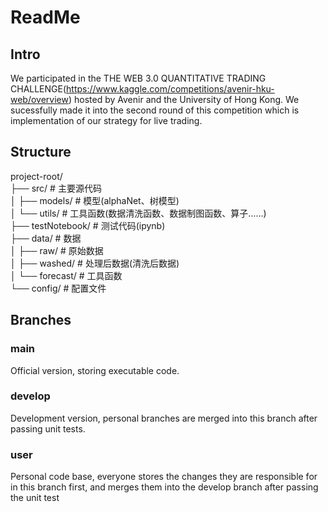 # ReadMe
## Intro
We participated in the THE WEB 3.0 QUANTITATIVE TRADING CHALLENGE(https://www.kaggle.com/competitions/avenir-hku-web/overview) hosted by Avenir and the University of Hong Kong.
We sucessfully made it into the second round of this competition which is implementation of our strategy for live trading.
## Structure
project-root/  
├── src/          # 主要源代码  
│   ├── models/     # 模型(alphaNet、树模型)  
│   └── utils/      # 工具函数(数据清洗函数、数据制图函数、算子……)  
├── testNotebook/        # 测试代码(ipynb)  
├── data/         # 数据  
│   ├── raw/        # 原始数据  
│   ├── washed/     # 处理后数据(清洗后数据)  
│   └── forecast/   # 工具函数  
└── config/       # 配置文件  
## Branches
### main
Official version, storing executable code. 
### develop
Development version, personal branches are merged into this branch after passing unit tests.
### user
Personal code base, everyone stores the changes they are responsible for in this branch first, and merges them into the develop branch after passing the unit test
